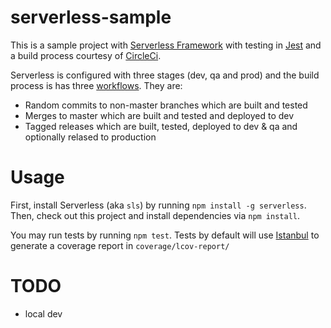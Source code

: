 # serverless-sample

This is a sample project with [Serverless Framework](https://serverless.com/)
with testing in [Jest](https://jestjs.io/) and a build process courtesy of [CircleCi](https://circleci.com/).

Serverless is configured with three stages (dev, qa and prod) and the build process is has three 
[workflows](./.circleci/config.yml).  They are:
 - Random commits to non-master branches which are built and tested
 - Merges to master which are built and tested and deployed to dev
 - Tagged releases which are built, tested, deployed to dev & qa and optionally relased to production
 
 # Usage
 
 First, install Serverless (aka ```sls```) by running ```npm install -g serverless```.  Then, check out this 
 project and install dependencies via ```npm install```.  
 
 You may run tests by running ```npm test```.  Tests by default will use [Istanbul](https://istanbul.js.org/)
 to generate a coverage report in ```coverage/lcov-report/```
 
 # TODO
 
 - local dev
 
